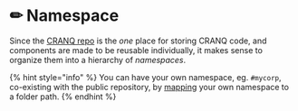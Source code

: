 # ✏ Namespace

Since the [CRANQ repo](repo.md) is the _one_ place for storing CRANQ code, and components are made to be reusable individually, it makes sense to organize them into a hierarchy of _namespaces_.

{% hint style="info" %}
You can have your own namespace, eg. `#mycorp`, co-existing with the public repository, by [mapping](../../how-to/advanced/mapping-paths-to-namespaces.md) your own namespace to a folder path.
{% endhint %}
